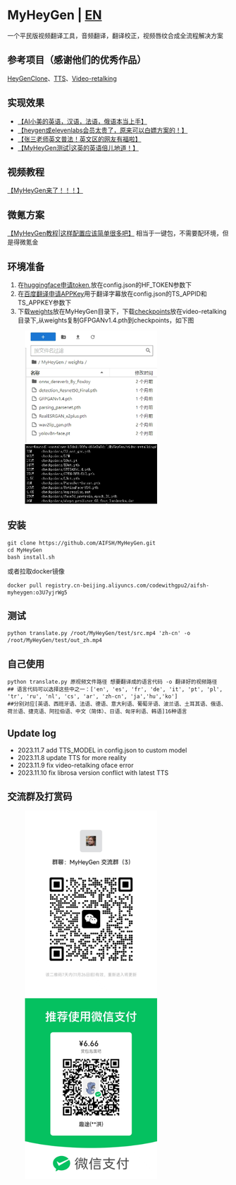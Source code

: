 # MyHeyGen | [EN](./README_en.md)
一个平民版视频翻译工具，音频翻译，翻译校正，视频唇纹合成全流程解决方案
## 参考项目（感谢他们的优秀作品）
[HeyGenClone](https://github.com/BrasD99/HeyGenClone.git)、[TTS](https://github.com/coqui-ai/tts)、[Video-retalking](https://github.com/OpenTalker/video-retalking)
## 实现效果
- [【AI小美的英语，汉语，法语，俄语本当上手】](https://www.bilibili.com/video/BV1YQ4y1n7Ym/?share_source=copy_web&vd_source=453c36b4abef37acd389d4c01b149023)
- [【heygen或elevenlabs会员太贵了，原来可以白嫖方案的！】](https://www.bilibili.com/video/BV17c411d7LK/?share_source=copy_web&vd_source=453c36b4abef37acd389d4c01b149023)
- [【张三老师英文普法！英文区的网友有福啦】](https://www.bilibili.com/video/BV1XN41137Bv/?share_source=copy_web&vd_source=453c36b4abef37acd389d4c01b149023)
- [【MyHeyGen测试|这英的英语倍儿地道！】](https://www.bilibili.com/video/BV1vN4y1D7mo/?share_source=copy_web&vd_source=453c36b4abef37acd389d4c01b149023)
## 视频教程
[【MyHeyGen来了！！！】]( https://www.bilibili.com/video/BV14C4y1J7dY/?share_source=copy_web&vd_source=453c36b4abef37acd389d4c01b149023)

## 微氪方案
[【MyHeyGen教程|这样配置应该简单很多吧】](https://www.bilibili.com/video/BV1cN4y1D73X/?share_source=copy_web&vd_source=453c36b4abef37acd389d4c01b149023)
相当于一键包，不需要配环境，但是得微氪金

## 环境准备
1. 在[huggingface申请token](https://huggingface.co/),放在config.json的HF_TOKEN参数下
2. 在[百度翻译申请APPKey](https://fanyi-api.baidu.com/?fr=pcHeader)用于翻译字幕放在config.json的TS_APPID和TS_APPKEY参数下
3. 下载[weights](https://drive.google.com/file/d/1dYy24q_67TmVuv_PbChe2t1zpNYJci1J/view?usp=sharing)放在MyHeyGen目录下，下载[checkpoints](https://drive.google.com/drive/folders/18rhjMpxK8LVVxf7PI6XwOidt8Vouv_H0?usp=share_link)放在video-retalking目录下,从weights复制GFPGANv1.4.pth到checkpoints，如下图

<div>
  <figure>
  <img alt='weights文件目录' src="./img/weights.png?raw=true" width="300px"/>
  <img alt='checkpoints文件目录' src="./img/checkpoints.png?raw=true" width="300px"/>
  <figure>
</div>



## 安装
```
git clone https://github.com/AIFSH/MyHeyGen.git
cd MyHeyGen
bash install.sh
```
或者拉取docker镜像
```
docker pull registry.cn-beijing.aliyuncs.com/codewithgpu2/aifsh-myheygen:o3U7yjrWg5
```
## 测试
```
python translate.py /root/MyHeyGen/test/src.mp4 'zh-cn' -o /root/MyHeyGen/test/out_zh.mp4
```
## 自己使用
```
python translate.py 原视频文件路径 想要翻译成的语言代码 -o 翻译好的视频路径
## 语言代码可以选择这些中之一：['en', 'es', 'fr', 'de', 'it', 'pt', 'pl', 'tr', 'ru', 'nl', 'cs', 'ar', 'zh-cn', 'ja','hu','ko']
##分别对应[英语、西班牙语、法语、德语、意大利语、葡萄牙语、波兰语、土耳其语、俄语、荷兰语、捷克语、阿拉伯语、中文（简体）、日语、匈牙利语、韩语]16种语言
```
## Update log
- 2023.11.7  add TTS_MODEL in config.json to custom model
- 2023.11.8 update TTS for more reality
- 2023.11.9 fix video-retalking oface error
- 2023.11.10 fix librosa version conflict with latest TTS

## 交流群及打赏码
<div>
  <figure>
  <img alt='交流群' src="./img/chat.jpg?raw=true" width="300px"/>
  <img alt='赏卤蛋' src="./img/ludan.jpg?raw=true" width="300px"/>
  <figure>
</div>
